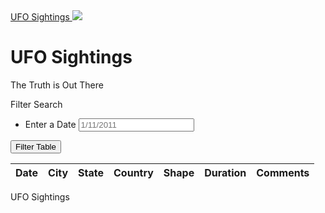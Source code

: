<!DOCTYPE html>
<html>

<head>
  <meta charset="utf-8">
  <title>UFO Finder</title>
  <meta name="viewport" content="width=device-width, initial-scale=1">
  <link rel="stylesheet" href="https://maxcdn.bootstrapcdn.com/bootswatch/3.3.7/superhero/bootstrap.min.css">
  <link href="https://fonts.googleapis.com/css?family=Ubuntu" rel="stylesheet">
  <link rel="stylesheet" href="static/css/style.css">
</head>

<body>
  <div class="wrapper">
    <nav class="navbar navbar-default">
      <div class="container-fluid">
        <div class="navbar-header">
          <a class="navbar-brand" href="index.html">UFO Sightings
            <img class="nav-ufo" src="level 1/static/images/nasa.svg">
          </a>
        </div>
      </div>
    </nav>
    <div class="hero text-center">
      <h1>UFO Sightings</h1>
      <p>The Truth is Out There</p>
    </div>
    <div class="container">
      <div class="row margin-top-50">
        <div class="col-md-2">
          <aside class="filters">
            <div class="panel panel-default">
              <div class="panel-heading">Filter Search</div>
              <div class="panel-body">
                <form>
                  <div class="form-group">
                    <ul class="list-group" id="filters">
                      <li class="filter list-group-item">
                        <label for="date">Enter a Date</label>
                        <input class="form-control" id="datetime" type="text" placeholder="1/11/2011">
                      </li>
                    </ul>
                  </div>
                  <button id="filter-btn" type="button" class="btn btn-default">Filter Table</button>
                </form>
              </div>
            </div>
          </aside>
        </div>
        <div class="col-md-10">
          <div id="table-area" class="">
            <table id="ufo-table" class="table table-striped">
              <thead>
                <tr>
                  <th class="table-head">Date</th>
                  <th class="table-head">City</th>
                  <th class="table-head">State</th>
                  <th class="table-head">Country</th>
                  <th class="table-head">Shape</th>
                  <th class="table-head">Duration</th>
                  <th class="table-head">Comments</th>
                </tr>
              </thead>
              <tbody></tbody>
            </table>
          </div>
        </div>
      </div>
    </div>
    <footer class="footer">
      <span class="bottom">UFO Sightings</span>
    </footer>
  </div>
  <script src="https://cdnjs.cloudflare.com/ajax/libs/d3/4.11.0/d3.js"></script>
  <script src="static/js/data.js"></script>
  <script src="static/js/app.js"></script>
</body>

</html>
